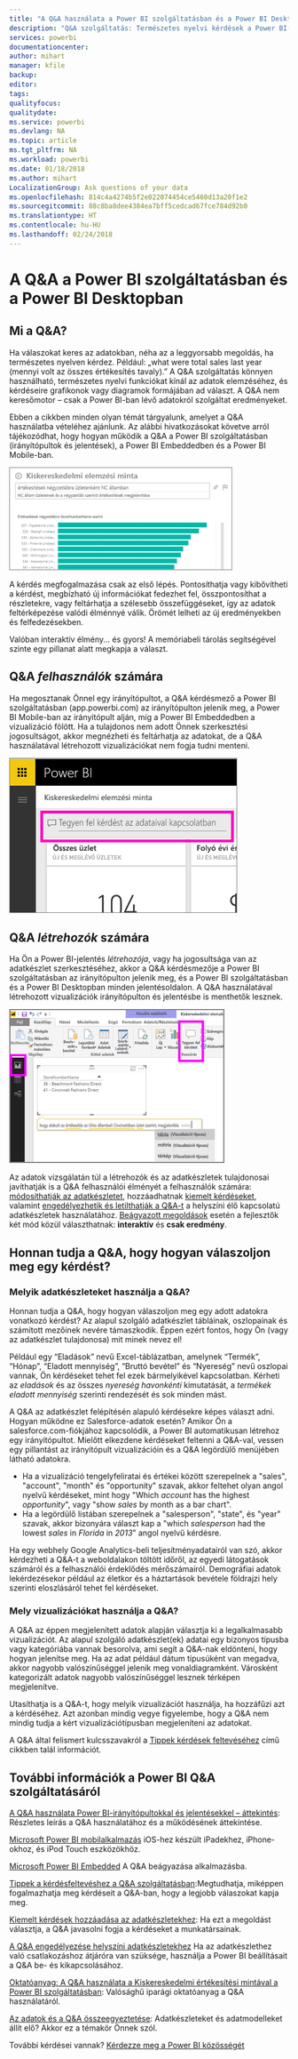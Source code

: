 ```yaml
---
title: "A Q&A használata a Power BI szolgáltatásban és a Power BI Desktopban – áttekintés"
description: "Q&A szolgáltatás: Természetes nyelvi kérdések a Power BI-ban – Dokumentáció"
services: powerbi
documentationcenter: 
author: mihart
manager: kfile
backup: 
editor: 
tags: 
qualityfocus: 
qualitydate: 
ms.service: powerbi
ms.devlang: NA
ms.topic: article
ms.tgt_pltfrm: NA
ms.workload: powerbi
ms.date: 01/18/2018
ms.author: mihart
LocalizationGroup: Ask questions of your data
ms.openlocfilehash: 814c4a4274b5f2e022074454ce5460d13a20f1e2
ms.sourcegitcommit: 88c8ba8dee4384ea7bff5cedcad67fce784d92b0
ms.translationtype: HT
ms.contentlocale: hu-HU
ms.lasthandoff: 02/24/2018
---
```

# <a name="qa-in-power-bi-service-and-power-bi-desktop"></a>A Q&A a Power BI szolgáltatásban és a Power BI Desktopban
## <a name="what-is-qa"></a>Mi a Q&A?
Ha válaszokat keres az adatokban, néha az a leggyorsabb megoldás, ha természetes nyelven kérdez. Például: „what were total sales last year (mennyi volt az összes értékesítés tavaly).”  A Q&A szolgáltatás könnyen használható, természetes nyelvi funkciókat kínál az adatok elemzéséhez, és kérdéseire grafikonok vagy diagramok formájában ad választ. A Q&A nem keresőmotor – csak a Power BI-ban lévő adatokról szolgáltat eredményeket.

Ebben a cikkben minden olyan témát tárgyalunk, amelyet a Q&A használatba vételéhez ajánlunk. Az alábbi hivatkozásokat követve arról tájékozódhat, hogy hogyan működik a Q&A a Power BI szolgáltatásban (irányítópultok és jelentések), a Power BI Embeddedben és a Power BI Mobile-ban.  

![](media/power-bi-q-and-a/pbi_qa_boxsalessqft.png)

A kérdés megfogalmazása csak az első lépés.  Pontosíthatja vagy kibővítheti a kérdést, megbízható új információkat fedezhet fel, összpontosíthat a részletekre, vagy feltárhatja a szélesebb összefüggéseket, így az adatok feltérképezése valódi élménnyé válik. Örömét lelheti az új eredményekben és felfedezésekben.

Valóban interaktív élmény... és gyors! A memóriabeli tárolás segítségével szinte egy pillanat alatt megkapja a választ.

##  <a name="qa-for-consumers"></a>Q&A *felhasználók* számára
Ha megosztanak Önnel egy irányítópultot, a Q&A kérdésmező a Power BI szolgáltatásban (app.powerbi.com) az irányítópulton jelenik meg, a Power BI Mobile-ban az irányítópult alján, míg a Power BI Embeddedben a vizualizáció fölött. Ha a tulajdonos nem adott Önnek szerkesztési jogosultságot, akkor megnézheti és feltárhatja az adatokat, de a Q&A használatával létrehozott vizualizációkat nem fogja tudni menteni.

![](media/power-bi-q-and-a/powerbi-qna.png)

## <a name="qa-for-creators"></a>Q&A *létrehozók* számára
Ha Ön a Power BI-jelentés *létrehozója*, vagy ha jogosultsága van az adatkészlet szerkesztéséhez, akkor a Q&A kérdésmezője a Power BI szolgáltatásban az irányítópulton jelenik meg, és a Power BI szolgáltatásban és a Power BI Desktopban minden jelentésoldalon. A Q&A használatával létrehozott vizualizációk irányítópulton és jelentésbe is menthetők lesznek.

![](media/power-bi-q-and-a/power-bi-desktop.png)

Az adatok vizsgálatán túl a létrehozók és az adatkészletek tulajdonosai javíthatják is a Q&A felhasználói élményét a felhasználók számára: [módosíthatják az adatkészletet](service-prepare-data-for-q-and-a.md), hozzáadhatnak [kiemelt kérdéseket](service-q-and-a-create-featured-questions.md), valamint [engedélyezhetik és letilthatják a Q&A-t](service-q-and-a-direct-query.md) a helyszíni élő kapcsolatú adatkészletek használatához. [Beágyazott megoldások](developer/qanda.md) esetén a fejlesztők két mód közül választhatnak: **interaktív** és **csak eredmény**.

## <a name="how-does-qa-know-how-to-answer-questions"></a>Honnan tudja a Q&A, hogy hogyan válaszoljon meg egy kérdést?
### <a name="which-datasets-does-qa-use"></a>Melyik adatkészleteket használja a Q&A?
Honnan tudja a Q&A, hogy hogyan válaszoljon meg egy adott adatokra vonatkozó kérdést? Az alapul szolgáló adatkészlet tábláinak, oszlopainak és számított mezőinek nevére támaszkodik. Éppen ezért fontos, hogy Ön (vagy az adatkészlet tulajdonosa) mit minek nevez el!

Például egy “Eladások” nevű Excel-táblázatban, amelynek “Termék”, “Hónap”, “Eladott mennyiség”, “Bruttó bevétel” és “Nyereség” nevű oszlopai vannak, Ön kérdéseket tehet fel ezek bármelyikével kapcsolatban.  Kérheti az *eladások* és az összes *nyereség* *havonkénti* kimutatását, a *termékek* *eladott mennyiség* szerinti rendezését és sok minden mást.

A Q&A az adatkészlet felépítésén alapuló kérdésekre képes választ adni. Hogyan működne ez Salesforce-adatok esetén? Amikor Ön a salesforce.com-fiókjához kapcsolódik, a Power BI automatikusan létrehoz egy irányítópultot.  Mielőtt elkezdene kérdéseket feltenni a Q&A-val, vessen egy pillantást az irányítópult vizualizációin és a Q&A legördülő menüjében látható adatokra.

* Ha a vizualizáció tengelyfeliratai és értékei között szerepelnek a "sales", "account", "month" és "opportunity" szavak, akkor feltehet olyan angol nyelvű kérdéseket, mint hogy "Which *account* has the highest *opportunity*", vagy "show *sales* by month as a bar chart".
* Ha a legördülő listában szerepelnek a "salesperson", "state", és "year" szavak, akkor bizonyára választ kap a "which *salesperson* had the lowest *sales* in *Florida* in *2013*" angol nyelvű kérdésre.

Ha egy webhely Google Analytics-beli teljesítményadatairól van szó, akkor kérdezheti a Q&A-t a weboldalakon töltött időről, az egyedi látogatások számáról és a felhasználói érdeklődés mérőszámairól. Demográfiai adatok lekérdezésekor például az életkor és a háztartások bevétele földrajzi hely szerinti eloszlásáról tehet fel kérdéseket.

### <a name="which-visualization-does-qa-use"></a>Mely vizualizációkat használja a Q&A?
A Q&A az éppen megjelenített adatok alapján választja ki a legalkalmasabb vizualizációt. Az alapul szolgáló adatkészlet(ek) adatai egy bizonyos típusba vagy kategóriába vannak besorolva, ami segít a Q&A-nak eldönteni, hogy hogyan jelenítse meg. Ha az adat például dátum típusúként van megadva, akkor nagyobb valószínűséggel jelenik meg vonaldiagramként. Városként kategorizált adatok nagyobb valószínűséggel lesznek térképen megjelenítve.

Utasíthatja is a Q&A-t, hogy melyik vizualizációt használja, ha hozzáfűzi azt a kérdéséhez. Azt azonban mindig vegye figyelembe, hogy a Q&A nem mindig tudja a kért vizualizációtípusban megjeleníteni az adatokat.

A Q&A által felismert kulcsszavakról a [Tippek kérdések feltevéséhez](service-q-and-a-tips.md) című cikkben talál információt.


## <a name="for-more-details-about-power-bi-qa"></a>További információk a Power BI Q&A szolgáltatásáról
[A Q&A használata Power BI-irányítópultokkal és jelentésekkel – áttekintés](power-bi-tutorial-q-and-a.md): Részletes leírás a Q&A használatához és a működésének áttekintése.

[Microsoft Power BI mobilalkalmazás](mobile-apps-ios-qna.md) iOS-hez készült iPadekhez, iPhone-okhoz, és iPod Touch eszközökhöz.

[Microsoft Power BI Embedded](developer/qanda.md) A Q&A beágyazása alkalmazásba.

[Tippek a kérdésfeltevéshez a Q&A szolgáltatásban](service-q-and-a-tips.md):Megtudhatja, miképpen fogalmazhatja meg kérdéseit a Q&A-ban, hogy a legjobb válaszokat kapja meg.

[Kiemelt kérdések hozzáadása az adatkészletekhez](service-q-and-a-create-featured-questions.md): Ha ezt a megoldást választja, a Q&A javasolni fogja a kérdéseket a munkatársainak.

[A Q&A engedélyezése helyszíni adatkészletekhez](service-q-and-a-direct-query.md) Ha az adatkészlethez való csatlakozáshoz átjáróra van szüksége, használja a Power BI beállításait a Q&A be- és kikapcsolásához.

[Oktatóanyag: A Q&A használata a Kiskereskedelmi értékesítési mintával a Power BI szolgáltatásban](power-bi-visualization-introduction-to-q-and-a.md): Valósághű iparági oktatóanyag a Q&A használatáról.

[Az adatok és a Q&A összeegyeztetése](service-prepare-data-for-q-and-a.md): Adatkészleteket és adatmodelleket állít elő?  Akkor ez a témakör Önnek szól.

További kérdései vannak? [Kérdezze meg a Power BI közösségét](http://community.powerbi.com/)
